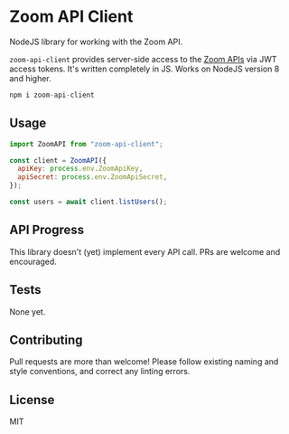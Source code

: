 # Zoom API Client

NodeJS library for working with the Zoom API.

`zoom-api-client` provides server-side access to the [Zoom APIs](https://marketplace.zoom.us/docs/api-reference/introduction) via JWT access tokens. It's written completely in JS. Works on NodeJS version 8 and higher.

```js
npm i zoom-api-client
```

## Usage

```js
import ZoomAPI from "zoom-api-client";

const client = ZoomAPI({
  apiKey: process.env.ZoomApiKey,
  apiSecret: process.env.ZoomApiSecret,
});

const users = await client.listUsers();
```

## API Progress

This library doesn't (yet) implement every API call. PRs are welcome and encouraged.

## Tests

None yet.

## Contributing

Pull requests are more than welcome! Please follow existing naming and style conventions, and correct any linting errors.

## License

MIT
